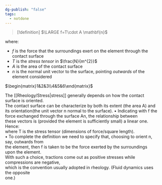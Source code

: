 ```yaml
---
dg-publish: "false"
tags:
  - notdone
---
```

>[!definition]
>$\LARGE f=T\cdot A \mathbf{n}$

where:
- $f$ is the force that the surroundings exert on the element through the contact surface
- $T$ is the *stress tensor* in $\frac{N}{m^{2}}$
- $A$ is the area of the contact surface
- $n$ is the normal unit vector to the surface, pointing *outwards* of the element considered


$\begin{matrix}1&2&3\\4&5&6\end{matrix}$


The [[Rheology/Stress|stress]] generally depends on how the contact surface is oriented.   
The contact surface can be characterize by both its extent (the area A) and its orientation(the unit vector n normal to the surface).
• Indicating with f the force exchanged through the surface An, the relationship between   
these vectors is (provided the element is sufficiently small) a linear one. Hence:   
where T is the stress tensor (dimensions of force/square length).   
• To complete the definition we need to specify that, choosing to orient n, say, outwards from   
the element, then f is taken to be the force exerted by the surroundings upon the element.   
With such a choice, tractions come out as positive stresses while compressions are negative,   
which is the convention usually adopted in rheology. (Fluid dynamics uses the opposite   
one.)



